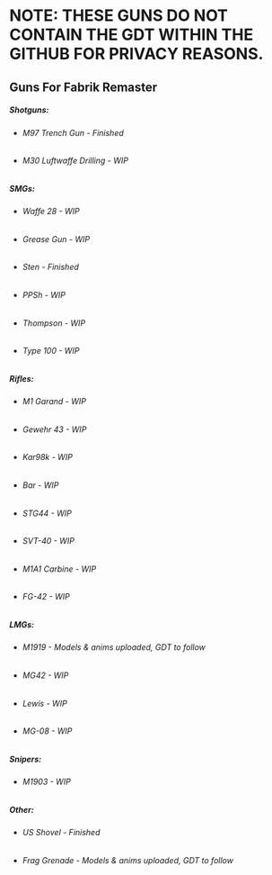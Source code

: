 # NOTE: THESE GUNS DO NOT CONTAIN THE GDT WITHIN THE GITHUB FOR PRIVACY REASONS.

## Guns For Fabrik Remaster


##### Shotguns:

* ###### M97 Trench Gun - Finished
* ###### M30 Luftwaffe Drilling - WIP


##### SMGs:

* ###### Waffe 28 - WIP
* ###### Grease Gun - WIP
* ###### Sten - Finished
* ###### PPSh - WIP
* ###### Thompson - WIP
* ###### Type 100 - WIP


##### Rifles:

* ###### M1 Garand - WIP
* ###### Gewehr 43 - WIP
* ###### Kar98k - WIP
* ###### Bar - WIP
* ###### STG44 - WIP
* ###### SVT-40 - WIP
* ###### M1A1 Carbine - WIP
* ###### FG-42 - WIP


##### LMGs:

* ###### M1919 - Models & anims uploaded, GDT to follow
* ###### MG42 - WIP
* ###### Lewis - WIP
* ###### MG-08 - WIP


##### Snipers:

* ###### M1903 - WIP


##### Other:

* ###### US Shovel - Finished
* ###### Frag Grenade - Models & anims uploaded, GDT to follow


